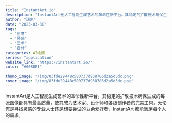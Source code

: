 ```yaml
---
title: "InstantArt.io"
description: "InstantArt是人工智能生成艺术的革命性新平台。其稳定的扩散技术确保生成的每张图像都具有最高质量，使其成为艺术家、"
author: "瑞东"
date: "2023-03-30"
tags:
  - "创意"
  - "灵感"
  - "艺术"
  - "设计"
categories: AI绘画
series: "application"
website_link: "https://instantart.io/"
color: "#008DE1"

thumb_image: "/img/83fde29448c580737d938786d2a5d5dc.png"
cover_image: "/img/83fde29448c580737d938786d2a5d5dc.png"
---
```


InstantArt是人工智能生成艺术的革命性新平台。其稳定的扩散技术确保生成的每张图像都具有最高质量，使其成为艺术家、设计师和各级创作者的完美工具。无论您是寻找灵感的专业人士还是想要尝试的业余爱好者，InstantArt 都能满足每个人的需求。 